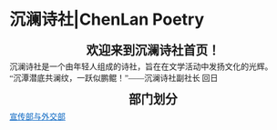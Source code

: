 # 沉澜诗社|ChenLan Poetry
<html><head><meta http-equiv="Content-Type" content="text/html; charset=utf-8" /><meta http-equiv="Content-Style-Type" content="text/css" /><meta name="generator" content="Aspose.Words for .NET 15.1.0.0" /></head><body><div><p style="margin:12pt 0pt 3pt; orphans:0; text-align:center; widows:0"><span style="font-family:'等线 Light'; font-size:16pt; font-weight:bold">欢迎来到沉澜诗社首页！</span></p><p style="margin:0pt; orphans:0; text-align:justify; widows:0"><span style="font-family:等线; font-size:10.5pt">沉澜诗社是一个由年轻人组成的诗社，旨在在文学活动中发扬文化的光辉。</span></p><p style="margin:0pt; orphans:0; text-align:justify; widows:0"><span style="font-family:等线; font-size:10.5pt">“沉潭潜底共澜纹，一跃似鹏鲲！”——沉澜诗社副社长</span><span style="font-family:等线; font-size:10.5pt"> </span><span style="font-family:等线; font-size:10.5pt">回日</span></p><p style="font-size:16pt; line-height:130%; margin:12pt 0pt 3pt; orphans:0; text-align:center; widows:0"><span style="font-family:等线; font-size:16pt; font-weight:bold">部门划分</span></p><p style="margin:0pt; orphans:0; text-align:justify; widows:0"><a style="color:#0563c1" href="宣外部.html"><span style="color:#0563c1; font-family:等线; font-size:10.5pt; text-decoration:underline">宣传部</span><span style="color:#0563c1; font-family:等线; font-size:10.5pt; text-decoration:underline">与外交部</span></a></p></div><div class="cnzz" style="display: none;">
